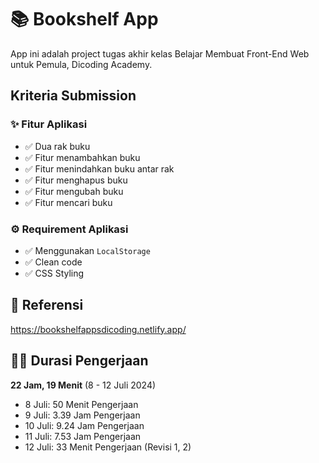 # 📚 Bookshelf App

App ini adalah project tugas akhir kelas Belajar Membuat Front-End Web untuk Pemula, Dicoding Academy.

## Kriteria Submission

### ✨ Fitur Aplikasi

- ✅ Dua rak buku
- ✅ Fitur menambahkan buku
- ✅ Fitur menindahkan buku antar rak
- ✅ Fitur menghapus buku
- ✅ Fitur mengubah buku
- ✅ Fitur mencari buku

### ⚙️ Requirement Aplikasi

- ✅ Menggunakan `LocalStorage`
- ✅ Clean code
- ✅ CSS Styling

## 🔗 Referensi
https://bookshelfappsdicoding.netlify.app/

## 🏃💨 Durasi Pengerjaan
**22 Jam, 19 Menit** (8 - 12 Juli 2024)

- 8 Juli: 50 Menit Pengerjaan
- 9 Juli: 3.39 Jam Pengerjaan
- 10 Juli: 9.24 Jam Pengerjaan
- 11 Juli: 7.53 Jam Pengerjaan
- 12 Juli: 33 Menit Pengerjaan (Revisi 1, 2)